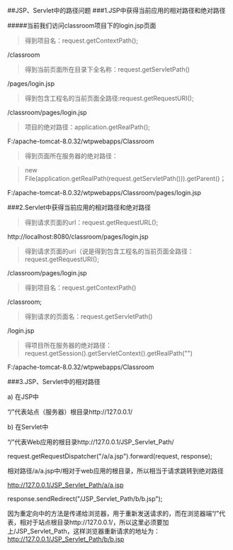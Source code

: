 ##JSP、Servlet中的路径问题
###1.JSP中获得当前应用的相对路径和绝对路径

#####当前我们访问classroom项目下的login.jsp页面

>得到项目名：request.getContextPath();

/classroom

>得到当前页面所在目录下全名称：request.getServletPath()

/pages/login.jsp

>得到包含工程名的当前页面全路径:request.getRequestURI();

/classroom/pages/login.jsp

>项目的绝对路径：application.getRealPath();

F:/apache-tomcat-8.0.32/wtpwebapps/Classroom

>得到页面所在服务器的绝对路径：

>new File(application.getRealPath(request.getServletPath())).getParent()；

F:/apache-tomcat-8.0.32/wtpwebapps/Classroom/pages/login.jsp

###2.Servlet中获得当前应用的相对路径和绝对路径

>得到请求页面的url：request.getRequestURL();

http://localhost:8080/classroom/pages/login.jsp

>得到请求页面的uri（说是得到包含工程名的当前页面全路径：
request.getRequestURI();

/classroom/pages/login.jsp

>得到项目名：request.getContextPath()

/classroom;

>得到请求的页面名：request.getServletPath() 

/login.jsp

>得项目所在服务器的绝对路径：request.getSession().getServletContext().getRealPath("")  

F:/apache-tomcat-8.0.32/wtpwebapps/Classroom

###3.JSP、Servlet中的相对路径

a) 在JSP中

“/”代表站点（服务器）根目录http://127.0.0.1/

b) 在Servlet中

“/”代表Web应用的根目录http://127.0.0.1/JSP_Servlet_Path/

request.getRequestDispatcher("/a/a.jsp").forward(request, response);

相对路径/a/a.jsp中/相对于web应用的根目录，所以相当于请求跳转到绝对路径

http://127.0.0.1/JSP_Servlet_Path/a/a.jsp

response.sendRedirect("/JSP_Servlet_Path/b/b.jsp");

因为重定向中的方法是传递给浏览器，用于重新发送请求的，而在浏览器端“/”代表，相对于站点根目录http://127.0.0.1/，所以这里必须要加上/JSP_Servlet_Path，这样浏览器重新请求的地址为：http://127.0.0.1/JSP_Servlet_Path/b/b.jsp







